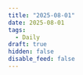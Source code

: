 ```yaml
---
title: "2025-08-01"
date: 2025-08-01
tags:
  - Daily
draft: true
hidden: false
disable_feed: false
---
```


